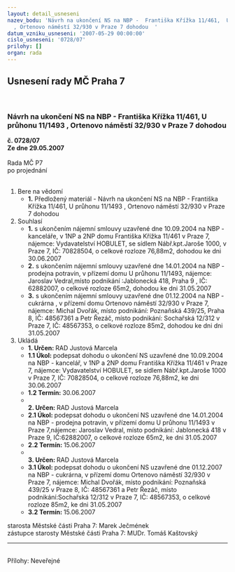 ```yaml
---
layout: detail_usneseni
nazev_bodu: 'Návrh na ukončení NS na NBP -  Františka Křížka 11/461,  U průhonu 11/1493
  , Ortenovo náměstí 32/930 v Praze 7 dohodou  '
datum_vzniku_usneseni: '2007-05-29 00:00:00'
cislo_usneseni: '0728/07'
prilohy: []
organ: rada
---
```

<div id="ucUsn_pList" class="usn">
	<span><h2>Usnesení rady MČ Praha 7 </h2>
<br></span><div class="standBody">
<span><h3>Návrh na ukončení NS na NBP -  Františka Křížka 11/461,  U průhonu 11/1493 , Ortenovo náměstí 32/930 v Praze 7 dohodou  </h3></span><div class="center">
		<strong>č. 0728/07</strong><br>
	</div>
<div class="center">
		<strong>Ze dne 29.05.2007</strong><br><br>
	</div>Rada MČ P7<br> po projednání<br><br><ol>
<li>Bere na vědomí<ul><li>
<strong>1.</strong> Předložený materiál - Návrh na ukončení NS na NBP -  Františka Křížka 11/461,  U průhonu 11/1493 , Ortenovo náměstí 32/930 v Praze 7 dohodou  </li></ul>
</li>
<li>Souhlasí<ul>
<li>
<strong>1.</strong> s ukončením nájemní smlouvy uzavřené  dne 10.09.2004 na NBP - kanceláře, v 1NP a 2NP domu Františka Křížka 11/461 v Praze 7, nájemce: Vydavatelství HOBULET, se sídlem Nábř.kpt.Jaroše 1000, v Praze 7, IČ: 70828504, o celkové rozloze 76,88m2, dohodou ke dni 30.06.2007 </li>
<li>
<strong>2.</strong> s ukončením nájemní  smlouvy uzavřené dne 14.01.2004 na NBP - prodejna potravin, v přízemí domu U průhonu 11/1493, nájemce: Jaroslav Vedral,místo podnikání :Jablonecká 418, Praha 9 , IČ: 62882007, o celkové rozloze 65m2, dohodou ke dni 31.05.2007</li>
<li>
<strong>3.</strong> s ukončením nájemní smlouvy uzavřené dne 01.12.2004 na NBP - cukrárna , v přízemí domu Ortenovo náměstí 32/930 v Praze 7, nájemce: Michal Dvořák, místo podnikání: Poznaňská 439/25, Praha 8, IČ: 48567361 a Petr Řezáč, místo podnikání: Sochařská 12/312 v Praze 7, IČ: 48567353, o celkové rozloze 85m2, dohodou ke dni dni 31.05.2007 </li>
</ul>
</li>
<li>Ukládá<ul>
<li>
<strong>1. Určen: </strong>RAD Justová Marcela</li>
<li>
<strong>1.1 Úkol: </strong>podepsat dohodu o ukončení NS uzavřené dne 10.09.2004 na NBP - kancelář, v 1NP a 2NP domu Františka Křížka 11/461 v Praze 7, nájemce: Vydavatelství HOBULET, se sídlem Nábř.kpt.Jaroše 1000  v Praze 7, IČ: 70828504, o celkové rozloze 76,88m2, ke dni 30.06.2007</li>
<li>
<strong>1.2 Termín: </strong>30.06.2007</li>
<li>
<strong><br>2. Určen: </strong>RAD Justová Marcela</li>
<li>
<strong>2.1 Úkol: </strong>podepsat dohodu o ukončení NS uzavřené dne 14.01.2004 na NBP - prodejna potravin, v přízemí domu U průhonu 11/1493 v Praze 7,nájemce: Jaroslav Vedral,  místo podnikání: Jablonecká 418 v Praze 9, IČ:62882007, o celkové rozloze 65m2, ke dni 31.05.2007</li>
<li>
<strong>2.2 Termín: </strong>15.06.2007</li>
<li>
<strong><br>3. Určen: </strong>RAD Justová Marcela</li>
<li>
<strong>3.1 Úkol: </strong>podepsat dohodu o ukončení NS uzavřené dne 01.12.2007 na NBP - cukrárna, v přízemí domu Ortenovo náměstí 32/930 v Praze 7, nájemce: Michal Dvořák, místo podnikání: Poznaňská 439/25 v Praze 8, IČ: 48567361 a Petr Řezáč, místo podnikání:Sochařská 12/312 v Praze 7, IČ: 48567353, o celkové rozloze 85m2,  ke dni 31.05.2007</li>
<li>
<strong>3.2 Termín: </strong>15.06.2007</li>
</ul>
</li>
</ol>starosta Městské části Praha 7: Marek Ječmének<br>zástupce starosty Městské části Praha 7: MUDr. Tomáš Kaštovský <hr>
<br>Přílohy: Neveřejné</div>
</div>